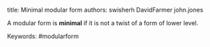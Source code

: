 title: Minimal modular form
authors:
    swisherh
    DavidFarmer
    john.jones

A modular form is **minimal** if it is not a twist of a form of lower level.

Keywords: #modularform
